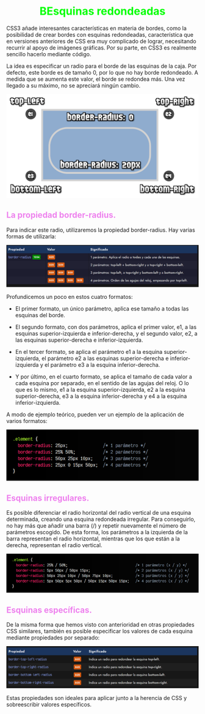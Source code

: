 # <span style="color:lime"><center>BEsquinas redondeadas</center></span>

CSS3 añade interesantes características en materia de bordes, como la posibilidad de crear bordes con esquinas redondeadas, característica que en versiones anteriores de CSS era muy complicado de lograr, necesitando recurrir al apoyo de imágenes gráficas. Por su parte, en CSS3 es realmente sencillo hacerlo mediante código.

La idea es especificar un radio para el borde de las esquinas de la caja. Por defecto, este borde es de tamaño 0, por lo que no hay borde redondeado. A medida que se aumenta este valor, el borde se redondea más. Una vez llegado a su máximo, no se apreciará ningún cambio.

![alt text](./imagenes-esquinas-redondeadas/corners.png)

## <span style="color:violet">La propiedad border-radius.</span>
Para indicar este radio, utilizaremos la propiedad border-radius. Hay varias formas de utilizarla:

![alt text](./imagenes-esquinas-redondeadas/image.png)

Profundicemos un poco en estos cuatro formatos:

   - El primer formato, un único parámetro, aplica ese tamaño a todas las esquinas del borde.

   - El segundo formato, con dos parámetros, aplica el primer valor, e1, a las esquinas superior-izquierda e inferior-derecha, y el segundo valor, e2, a las esquinas superior-derecha e inferior-izquierda.

   - En el tercer formato, se aplica el parámetro e1 a la esquina superior-izquierda, el parámetro e2 a las esquinas superior-derecha e inferior-izquierda y el parámetro e3 a la esquina inferior-derecha.

   - Y por último, en el cuarto formato, se aplica el tamaño de cada valor a cada esquina por separado, en el sentido de las agujas del reloj. O lo que es lo mismo, e1 a la esquina superior-izquierda, e2 a la esquina superior-derecha, e3 a la esquina inferior-derecha y e4 a la esquina inferior-izquierda.

A modo de ejemplo teórico, pueden ver un ejemplo de la aplicación de varios formatos:

![alt text](./imagenes-esquinas-redondeadas/image-1.png)

## <span style="color:violet">Esquinas irregulares.</span>
Es posible diferenciar el radio horizontal del radio vertical de una esquina determinada, creando una esquina redondeada irregular. Para conseguirlo, no hay más que añadir una barra (/) y repetir nuevamente el número de parámetros escogido. De esta forma, los parámetros a la izquierda de la barra representan el radio horizontal, mientras que los que están a la derecha, representan el radio vertical.

![alt text](./imagenes-esquinas-redondeadas/image-2.png)

## <span style="color:violet">Esquinas específicas.</span>
De la misma forma que hemos visto con anterioridad en otras propiedades CSS similares, también es posible especificar los valores de cada esquina mediante propiedades por separado:

![alt text](./imagenes-esquinas-redondeadas/image-3.png)

Estas propiedades son ideales para aplicar junto a la herencia de CSS y sobreescribir valores específicos.